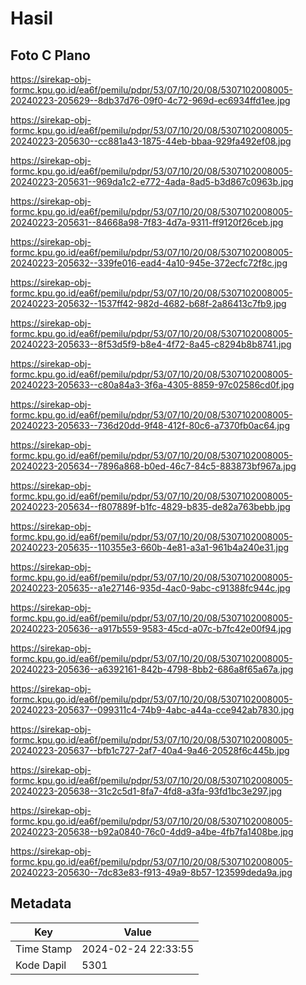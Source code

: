 # Hasil

## Foto C Plano

https://sirekap-obj-formc.kpu.go.id/ea6f/pemilu/pdpr/53/07/10/20/08/5307102008005-20240223-205629--8db37d76-09f0-4c72-969d-ec6934ffd1ee.jpg

https://sirekap-obj-formc.kpu.go.id/ea6f/pemilu/pdpr/53/07/10/20/08/5307102008005-20240223-205630--cc881a43-1875-44eb-bbaa-929fa492ef08.jpg

https://sirekap-obj-formc.kpu.go.id/ea6f/pemilu/pdpr/53/07/10/20/08/5307102008005-20240223-205631--969da1c2-e772-4ada-8ad5-b3d867c0963b.jpg

https://sirekap-obj-formc.kpu.go.id/ea6f/pemilu/pdpr/53/07/10/20/08/5307102008005-20240223-205631--84668a98-7f83-4d7a-9311-ff9120f26ceb.jpg

https://sirekap-obj-formc.kpu.go.id/ea6f/pemilu/pdpr/53/07/10/20/08/5307102008005-20240223-205632--339fe016-ead4-4a10-945e-372ecfc72f8c.jpg

https://sirekap-obj-formc.kpu.go.id/ea6f/pemilu/pdpr/53/07/10/20/08/5307102008005-20240223-205632--1537ff42-982d-4682-b68f-2a86413c7fb9.jpg

https://sirekap-obj-formc.kpu.go.id/ea6f/pemilu/pdpr/53/07/10/20/08/5307102008005-20240223-205633--8f53d5f9-b8e4-4f72-8a45-c8294b8b8741.jpg

https://sirekap-obj-formc.kpu.go.id/ea6f/pemilu/pdpr/53/07/10/20/08/5307102008005-20240223-205633--c80a84a3-3f6a-4305-8859-97c02586cd0f.jpg

https://sirekap-obj-formc.kpu.go.id/ea6f/pemilu/pdpr/53/07/10/20/08/5307102008005-20240223-205633--736d20dd-9f48-412f-80c6-a7370fb0ac64.jpg

https://sirekap-obj-formc.kpu.go.id/ea6f/pemilu/pdpr/53/07/10/20/08/5307102008005-20240223-205634--7896a868-b0ed-46c7-84c5-883873bf967a.jpg

https://sirekap-obj-formc.kpu.go.id/ea6f/pemilu/pdpr/53/07/10/20/08/5307102008005-20240223-205634--f807889f-b1fc-4829-b835-de82a763bebb.jpg

https://sirekap-obj-formc.kpu.go.id/ea6f/pemilu/pdpr/53/07/10/20/08/5307102008005-20240223-205635--110355e3-660b-4e81-a3a1-961b4a240e31.jpg

https://sirekap-obj-formc.kpu.go.id/ea6f/pemilu/pdpr/53/07/10/20/08/5307102008005-20240223-205635--a1e27146-935d-4ac0-9abc-c91388fc944c.jpg

https://sirekap-obj-formc.kpu.go.id/ea6f/pemilu/pdpr/53/07/10/20/08/5307102008005-20240223-205636--a917b559-9583-45cd-a07c-b7fc42e00f94.jpg

https://sirekap-obj-formc.kpu.go.id/ea6f/pemilu/pdpr/53/07/10/20/08/5307102008005-20240223-205636--a6392161-842b-4798-8bb2-686a8f65a67a.jpg

https://sirekap-obj-formc.kpu.go.id/ea6f/pemilu/pdpr/53/07/10/20/08/5307102008005-20240223-205637--099311c4-74b9-4abc-a44a-cce942ab7830.jpg

https://sirekap-obj-formc.kpu.go.id/ea6f/pemilu/pdpr/53/07/10/20/08/5307102008005-20240223-205637--bfb1c727-2af7-40a4-9a46-20528f6c445b.jpg

https://sirekap-obj-formc.kpu.go.id/ea6f/pemilu/pdpr/53/07/10/20/08/5307102008005-20240223-205638--31c2c5d1-8fa7-4fd8-a3fa-93fd1bc3e297.jpg

https://sirekap-obj-formc.kpu.go.id/ea6f/pemilu/pdpr/53/07/10/20/08/5307102008005-20240223-205638--b92a0840-76c0-4dd9-a4be-4fb7fa1408be.jpg

https://sirekap-obj-formc.kpu.go.id/ea6f/pemilu/pdpr/53/07/10/20/08/5307102008005-20240223-205630--7dc83e83-f913-49a9-8b57-123599deda9a.jpg


## Metadata

| Key        | Value               |
| ---------- | ------------------- |
| Time Stamp | 2024-02-24 22:33:55 |
| Kode Dapil | 5301                |




